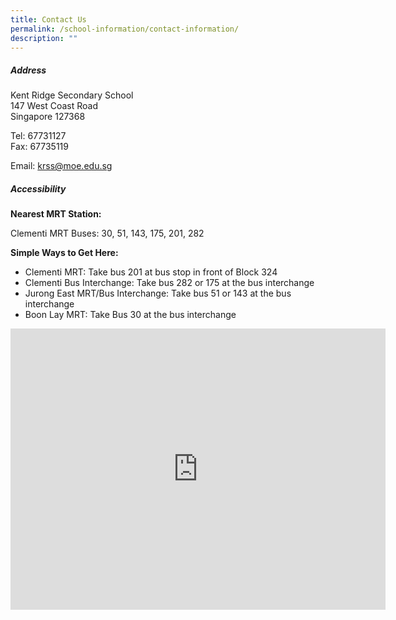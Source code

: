 ```yaml
---
title: Contact Us
permalink: /school-information/contact-information/
description: ""
---
```

#####  **Address**  
Kent Ridge Secondary School  
147 West Coast Road  
Singapore 127368

Tel: 67731127  
Fax: 67735119

Email: krss@moe.edu.sg

##### Accessibility
**Nearest MRT Station:**

Clementi MRT Buses: 30, 51, 143, 175, 201, 282

**Simple Ways to Get Here:**

*   Clementi MRT: Take bus 201 at bus stop in front of Block 324
*   Clementi Bus Interchange: Take bus 282 or 175 at the bus interchange
*   Jurong East MRT/Bus Interchange: Take bus 51 or 143 at the bus interchange
*   Boon Lay MRT: Take Bus 30 at the bus interchange

<iframe loading="lazy" allowfullscreen="" style="border:0;" height="450" width="600" src="https://www.google.com/maps/embed?pb=!1m14!1m8!1m3!1d7977.578403415066!2d103.764943!3d1.301377!3m2!1i1024!2i768!4f13.1!3m3!1m2!1s0x0%3A0x697bffd4a502c1c6!2sKent%20Ridge%20Secondary%20School!5e0!3m2!1sen!2sus!4v1658198061790!5m2!1sen!2sus"></iframe>